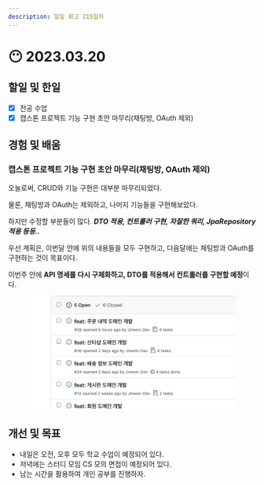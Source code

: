 ```yaml
---
description: 일일 회고 215일차
---
```


# 😶 2023.03.20

## 할일 및 한일&#x20;

* [x] 전공 수업&#x20;
* [x] 캡스톤 프로젝트 기능 구현 초안 마무리(채팅방, OAuth 제외)&#x20;

## 경험 및 배움&#x20;

### 캡스톤 프로젝트 기능 구현 초안 마무리(채팅방, OAuth 제외)&#x20;

오늘로써, CRUD와 기능 구현은 대부분 마무리되었다.

물론, 채팅방과 OAuth는 제외하고, 나머지 기능들을 구현해보았다.

하지만 수정할 부분들이 많다. _**DTO 적용, 컨트롤러 구현, 자잘한 쿼리, JpaRepository 적용 등등..**_

우선 계획은, 이번달 안에 위의 내용들을 모두 구현하고, 다음달에는 채팅방과 OAuth를 구현하는 것이 목표이다.

이번주 안에 **API 명세를 다시 구체화하고, DTO를 적용해서 컨트롤러를 구현할 예정**이다.

<figure><img src="../.gitbook/assets/image.png" alt=""><figcaption></figcaption></figure>

## 개선 및 목표&#x20;

* 내일은 오전, 오후 모두 학교 수업이 예정되어 있다.&#x20;
* 저녁에는 스터디 모임 CS 모의 면접이 예정되어 있다.&#x20;
* 남는 시간을 활용하여 개인 공부를 진행하자.&#x20;
